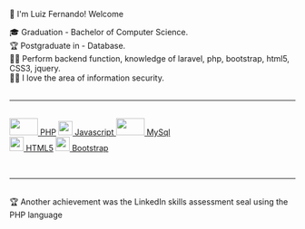 :vulcan_salute: I'm Luiz Fernando! Welcome

:mortar_board: Graduation - Bachelor of Computer Science.<br>
:trophy: Postgraduate in - Database. <br>
:man_technologist: Perform backend function, knowledge of laravel, php, bootstrap, html5, CSS3, jquery. <br>
:pirate_flag: I love the area of information security.<br>
<br><hr><br>
<a href="https://www.php.net/manual/pt_BR/index.php"><img src= "https://i2.wp.com/multarte.com.br/wp-content/uploads/2015/07/php1.png?fit=960%2C670&ssl=1" width='50' height='30'> PHP</a>  <a href="https://developer.mozilla.org/pt-BR/docs/Web/JavaScript"><img src= "https://upload.wikimedia.org/wikipedia/commons/thumb/9/99/Unofficial_JavaScript_logo_2.svg/480px-Unofficial_JavaScript_logo_2.svg.png" width='25' height='25'> Javascript  </a>
  <a href="https://www.mysql.com/"><img src= "https://s3.amazonaws.com/download.retrospect.com/site/docs/mysql/mysql_logo.png" width='50' height='30'> MySql</a>  
  <a href="https://developer.mozilla.org/pt-BR/docs/Web/Guide/HTML/HTML5"><img src= "https://logodownload.org/wp-content/uploads/2016/10/html5-logo-10.png" width='25' height='25'> HTML5</a>  <a href="https://getbootstrap.com/"><img src= "https://i.pinimg.com/originals/be/d3/0d/bed30ddfa5d434e827c775ac9a3b0d38.jpg" width='25' height='25'> Bootstrap</a> 

<br><hr><br>
:trophy: Another achievement was the LinkedIn skills assessment seal using the PHP language 
<br><br><br>


